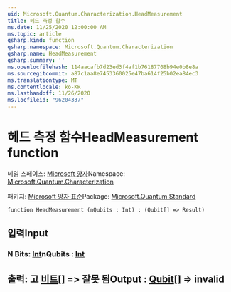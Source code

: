 ```yaml
---
uid: Microsoft.Quantum.Characterization.HeadMeasurement
title: 헤드 측정 함수
ms.date: 11/25/2020 12:00:00 AM
ms.topic: article
qsharp.kind: function
qsharp.namespace: Microsoft.Quantum.Characterization
qsharp.name: HeadMeasurement
qsharp.summary: ''
ms.openlocfilehash: 114aacafb7d23ed3f4af1b76187708b94e0b8e8a
ms.sourcegitcommit: a87c1aa8e7453360025e47ba614f25b02ea84ec3
ms.translationtype: MT
ms.contentlocale: ko-KR
ms.lasthandoff: 11/26/2020
ms.locfileid: "96204337"
---
```

# <a name="headmeasurement-function"></a><span data-ttu-id="89880-102">헤드 측정 함수</span><span class="sxs-lookup"><span data-stu-id="89880-102">HeadMeasurement function</span></span>

<span data-ttu-id="89880-103">네임 스페이스: [Microsoft 양자](xref:Microsoft.Quantum.Characterization)</span><span class="sxs-lookup"><span data-stu-id="89880-103">Namespace: [Microsoft.Quantum.Characterization](xref:Microsoft.Quantum.Characterization)</span></span>

<span data-ttu-id="89880-104">패키지: [Microsoft 양자 표준](https://nuget.org/packages/Microsoft.Quantum.Standard)</span><span class="sxs-lookup"><span data-stu-id="89880-104">Package: [Microsoft.Quantum.Standard](https://nuget.org/packages/Microsoft.Quantum.Standard)</span></span>




```qsharp
function HeadMeasurement (nQubits : Int) : (Qubit[] => Result)
```


## <a name="input"></a><span data-ttu-id="89880-105">입력</span><span class="sxs-lookup"><span data-stu-id="89880-105">Input</span></span>

### <a name="nqubits--int"></a><span data-ttu-id="89880-106">N Bits: [Int](xref:microsoft.quantum.lang-ref.int)</span><span class="sxs-lookup"><span data-stu-id="89880-106">nQubits : [Int](xref:microsoft.quantum.lang-ref.int)</span></span>





## <a name="output--qubit--__invalidresult__"></a><span data-ttu-id="89880-107">출력: 고 [비트](xref:microsoft.quantum.lang-ref.qubit)[] => __잘못 <Result> 됨__</span><span class="sxs-lookup"><span data-stu-id="89880-107">Output : [Qubit](xref:microsoft.quantum.lang-ref.qubit)[] => __invalid<Result>__</span></span> 

